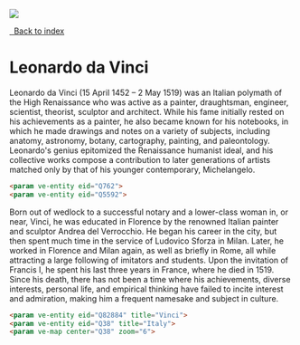 <a href="https://juncture-digital.org"><img src="https://juncture-digital.org/images/ve-button.png"></a>

<param ve-config title="Entity examples" layout="vertical">

<a class="nav" href="/"><i class="fas fa-arrow-circle-left"></i>&nbsp;&nbsp;Back to index</a>

# Leonardo da Vinci

Leonardo da Vinci (15 April 1452 – 2 May 1519) was an Italian polymath of the High Renaissance who was active as a painter, draughtsman, engineer, scientist, theorist, sculptor and architect. While his fame initially rested on his achievements as a painter, he also became known for his notebooks, in which he made drawings and notes on a variety of subjects, including anatomy, astronomy, botany, cartography, painting, and paleontology. Leonardo's genius epitomized the Renaissance humanist ideal, and his collective works compose a contribution to later generations of artists matched only by that of his younger contemporary, Michelangelo.
<param ve-entity eid="Q762">
<param ve-entity eid="Q5592">

```html
<param ve-entity eid="Q762">
<param ve-entity eid="Q5592">
```

Born out of wedlock to a successful notary and a lower-class woman in, or near, Vinci, he was educated in Florence by the renowned Italian painter and sculptor Andrea del Verrocchio. He began his career in the city, but then spent much time in the service of Ludovico Sforza in Milan. Later, he worked in Florence and Milan again, as well as briefly in Rome, all while attracting a large following of imitators and students. Upon the invitation of Francis I, he spent his last three years in France, where he died in 1519. Since his death, there has not been a time where his achievements, diverse interests, personal life, and empirical thinking have failed to incite interest and admiration, making him a frequent namesake and subject in culture.
<param ve-entity eid="Q82884" title="Vinci">
<param ve-entity eid="Q38" title="Italy">
<param ve-map center="Q38" zoom="6">

```html
<param ve-entity eid="Q82884" title="Vinci">
<param ve-entity eid="Q38" title="Italy">
<param ve-map center="Q38" zoom="6">
```
